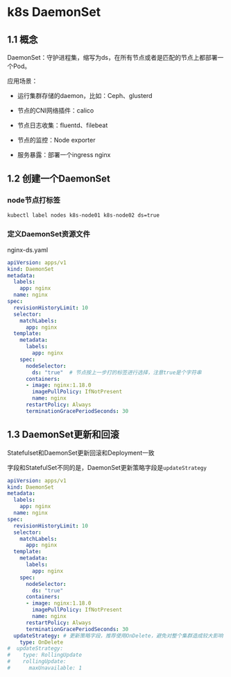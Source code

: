 # k8s DaemonSet

## 1.1 概念

DaemonSet：守护进程集，缩写为ds，在所有节点或者是匹配的节点上都部署一个Pod。

应用场景：

- 运行集群存储的daemon，比如：Ceph、glusterd

- 节点的CNI网络插件：calico

- 节点日志收集：fluentd、filebeat

- 节点的监控：Node exporter

- 服务暴露：部署一个ingress nginx



## 1.2 创建一个DaemonSet

### node节点打标签

```bash
kubectl label nodes k8s-node01 k8s-node02 ds=true
```

### 定义DaemonSet资源文件

nginx-ds.yaml

```yaml
apiVersion: apps/v1
kind: DaemonSet
metadata:
  labels:
    app: nginx
  name: nginx
spec:
  revisionHistoryLimit: 10
  selector:
    matchLabels:
      app: nginx
  template:
    metadata:
      labels:
        app: nginx
    spec:
      nodeSelector:
        ds: "true"  # 节点按上一步打的标签进行选择，注意true是个字符串
      containers:
      - image: nginx:1.18.0
        imagePullPolicy: IfNotPresent
        name: nginx
      restartPolicy: Always
      terminationGracePeriodSeconds: 30
```

## 1.3 DaemonSet更新和回滚

Statefulset和DaemonSet更新回滚和Deployment一致

字段和StatefulSet不同的是，DaemonSet更新策略字段是`updateStrategy`

```yaml
apiVersion: apps/v1
kind: DaemonSet
metadata:
  labels:
    app: nginx
  name: nginx
spec:
  revisionHistoryLimit: 10
  selector:
    matchLabels:
      app: nginx
  template:
    metadata:
      labels:
        app: nginx
    spec:
      nodeSelector:
        ds: "true"
      containers:
      - image: nginx:1.18.0
        imagePullPolicy: IfNotPresent
        name: nginx
      restartPolicy: Always
      terminationGracePeriodSeconds: 30
  updateStrategy: # 更新策略字段，推荐使用OnDelete，避免对整个集群造成较大影响
    type: OnDelete
#  updateStrategy:
#    type: RollingUpdate
#    rollingUpdate:
#      maxUnavailable: 1

```



